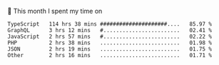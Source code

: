 📅 This month I spent my time on

<!--START_SECTION:waka-->

```text
TypeScript   114 hrs 38 mins #####################....   85.97 %
GraphQL      3 hrs 12 mins   #........................   02.41 %
JavaScript   2 hrs 57 mins   #........................   02.22 %
PHP          2 hrs 38 mins   .........................   01.98 %
JSON         2 hrs 19 mins   .........................   01.75 %
Other        2 hrs 16 mins   .........................   01.71 %
```

<!--END_SECTION:waka-->
